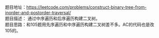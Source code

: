 题目地址：https://leetcode.com/problems/construct-binary-tree-from-inorder-and-postorder-traversal/  
题目描述： 通过中序遍历和后序遍历构建二叉树。  
题目思路：和105题用先序遍历和中序遍历构建二叉树差不多。AC的代码也是改105的。  
